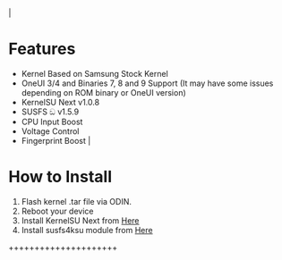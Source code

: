 |<h1>Features</h1>
* Kernel Based on Samsung Stock Kernel
* OneUI 3/4 and Binaries 7, 8 and 9 Support (It may have some issues depending on ROM binary or OneUI version)
* KernelSU Next v1.0.8
* SUSFS ඞ v1.5.9
* CPU Input Boost
* Voltage Control
* Fingerprint Boost
|

<h1>How to Install</h1>

1. Flash kernel .tar file via ODIN.
2. Reboot your device
3. Install KernelSU Next from [Here](https://github.com/KernelSU-Next/KernelSU-Next/releases)
4. Install susfs4ksu module from [Here](https://github.com/sidex15/susfs4ksu-module/releases)

+++++++++++++++++++++
